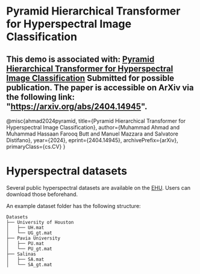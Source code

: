 # Pyramid Hierarchical Transformer for Hyperspectral Image Classification

## This demo is associated with: [Pyramid Hierarchical Transformer for Hyperspectral Image Classification](https://arxiv.org/abs/2404.14945) Submitted for possible publication. The paper is accessible on ArXiv via the following link: "https://arxiv.org/abs/2404.14945".

@misc{ahmad2024pyramid,
      title={Pyramid Hierarchical Transformer for Hyperspectral Image Classification}, 
      author={Muhammad Ahmad and Muhammad Hassaan Farooq Butt and Manuel Mazzara and Salvatore Distifano},
      year={2024},
      eprint={2404.14945},
      archivePrefix={arXiv},
      primaryClass={cs.CV}
}

# Hyperspectral datasets

Several public hyperspectral datasets are available on the [EHU]([http://www.ehu.eus/ccwintco/index.php?title=Hyperspectral_Remote_Sensing_Scenes](https://www.ehu.eus/ccwintco/index.php/Hyperspectral_Remote_Sensing_Scenes)). Users can download those beforehand. 

An example dataset folder has the following structure:
```
Datasets
├── University of Houston
│   ├── UH.mat
│   └── UG_gt.mat
├── Pavia University
│   ├── PU.mat
│   └── PU_gt.mat
├── Salinas
│   ├── SA.mat
│   └── SA_gt.mat
